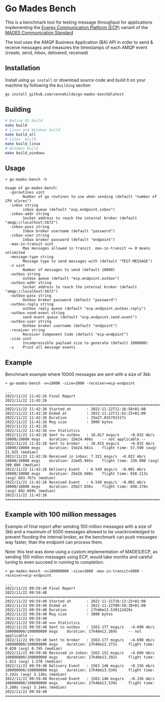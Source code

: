 # Go Mades Bench

This is a benchmark tool for testing message throughput for applications implementing the [Energy Communication Platform (ECP)](https://www.entsoe.eu/ecco-sp/info/) variant of the [MADES Communication Standard](https://eepublicdownloads.entsoe.eu/clean-documents/EDI/Library/depreciated/503_mades-v1r1.pdf)

The tool uses the AMQP Business Application (BA) API in order to send & receive messages and measures the timestamps of each AMQP event (create, send, inbox, delivered, received)

## Installation

Install using `go install` or download source code and build it on your machine by following the `Building` section

```bash
go install github.com/vennekilde/go-mades-bench@latest
```

## Building

``` bash
# Native OS build
make build
# Linux and Windows build
make build_all
# Linux  build
make build_linux
# Windows build
make build_windows
```

## Usage

```
> go-mades-bench -h

Usage of go-mades-bench:
  -goroutines uint
        Number of go routines to use when sending (default "number of CPU vCores")
  -inbox string
        inbox queue (default "ecp.endpoint.inbox")
  -inbox-addr string
        Socket address to reach the internal broker (default "amqp://localhost:5672")
  -inbox-pass string
        Inbox broker username (default "password")
  -inbox-user string
        Inbox broker password (default "endpoint")
  -max-in-transit uint
        Max messages allowed in transit. max-in-transit <= 0 means unlimited
  -message-type string
        Message type to send messages with (default "TEST-MESSAGE")
  -n uint
        Number of messages to send (default 10000)
  -outbox string
        outbox queue (default "ecp.endpoint.outbox")
  -outbox-addr string
        Socket address to reach the internal broker (default "amqp://localhost:5672")
  -outbox-pass string
        Outbox broker password (default "password")
  -outbox-reply string
        outbox reply queue (default "ecp.endpoint.outbox.reply")
  -outbox-send-event string
        send event queue (default "ecp.endpoint.send.event")
  -outbox-user string
        Outbox broker username (default "endpoint")
  -receiver string
        Receiver Component Code (default "ecp-endpoint")
  -size uint
        Incompressible payload size to generate (default 1000000)
  -v    Print all message events
```

## Example

Benchmark example where 10000 messages are sent with a size of 3kb

``` log
> go-mades-bench -n=10000 -size=3000 -receiver=ecp-endpoint

...
2022/11/22 11:42:26 Final Report
2022/11/22 11:42:26 ==============================================================================
2022/11/22 11:42:26 Started at       : 2022-11-22T11:16:58+01:00
2022/11/22 11:42:26 Ended at         : 2022-11-22T11:42:25+01:00
2022/11/22 11:42:26 Duration         : 25m27.035791317s
2022/11/22 11:42:26 Msg size         : 3000 bytes
2022/11/22 11:42:26 
2022/11/22 11:42:26 === Statistics
2022/11/22 11:42:26 Sent to outbox   : 10.817 msgs/s	 ~0.032 mb/s	 10000/10000 msgs	 duration: 15m24.466s	 -- not applicable --
2022/11/22 11:42:26 Sent to broker   : 10.815 msgs/s	 ~0.032 mb/s	 10000/10000 msgs	 duration: 15m24.681s	 flight time: 57.590 (avg) 21.925 (median)
2022/11/22 11:42:26 Received in inbox: 7.321 msgs/s	 ~0.022 mb/s	 10000/10000 msgs	 duration: 22m45.945s	 flight time: 339.900 (avg) 380.086 (median)
2022/11/22 11:42:26 Delivery Event   : 6.549 msgs/s	 ~0.001 mb/s	 10000/10000 msgs	 duration: 25m26.948s	 flight time: 650.113s (avg) 693.767s (median)
2022/11/22 11:42:26 Received Event   : 6.549 msgs/s	 ~0.001 mb/s	 10000/10000 msgs	 duration: 25m27.036s	 flight time: 650.170s (avg) 692.669s (median)
2022/11/22 11:42:26 ==============================================================================
```

## Example with 100 million messages

Example of final report after sending 100 million messages with a size of 3kb and a maximum of 5000 messages allowed to be unacknowledged to prevent flooding the internal broker, as the benchmark can push messages way faster, than the endpoint can process them.

Note: this test was done using a custom implementation of MADES/ECP, as sending 100 million messages using ECP, would take months and careful tuning to even succeed in running to completion.

``` log
> go-mades-bench -n=100000000 -size=3000 -max-in-transit=5000 -receiver=ecp-endpoint

...
2022/11/22 09:59:40 Final Report
2022/11/22 09:59:40 ==============================================================================
2022/11/22 09:59:40 Started at       : 2022-11-21T16:13:25+01:00
2022/11/22 09:59:40 Ended at         : 2022-11-22T09:59:39+01:00
2022/11/22 09:59:40 Duration         : 17h46m13.539112429s
2022/11/22 09:59:40 Msg size         : 3000 bytes
2022/11/22 09:59:40 
2022/11/22 09:59:40 === Statistics
2022/11/22 09:59:40 Sent to outbox   : 1563.177 msgs/s	 ~4.690 mb/s	 100000000/100000000 msgs	 duration: 17h46m12.269s	 -- not applicable --
2022/11/22 09:59:40 Sent to broker   : 1563.177 msgs/s	 ~4.690 mb/s	 100000000/100000000 msgs	 duration: 17h46m12.272s	 flight time: 0.020 (avg) 0.795 (median)
2022/11/22 09:59:40 Received in inbox: 1563.152 msgs/s	 ~4.689 mb/s	 100000000/100000000 msgs	 duration: 17h46m13.292s	 flight time: 1.611 (avg) 1.578 (median)
2022/11/22 09:59:40 Delivery Event   : 1563.146 msgs/s	 ~0.156 mb/s	 100000000/100000000 msgs	 duration: 17h46m13.539s	 flight time: 3.192s (avg) 3.136s (median)
2022/11/22 09:59:40 Received Event   : 1563.146 msgs/s	 ~0.156 mb/s	 100000000/100000000 msgs	 duration: 17h46m13.539s	 flight time: 3.208s (avg) 3.144s (median)
2022/11/22 09:59:40 ==============================================================================
```
